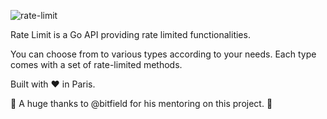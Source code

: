 ![rate-limit](https://i.imgur.com/qPr5q2W.gif)

Rate Limit is a Go API providing rate limited functionalities.

You can choose from to various types according to your needs.
Each type comes with a set of rate-limited methods.

Built with :heart: in Paris.

:raised_hands: A huge thanks to @bitfield for his mentoring on this project. :raised_hands:



